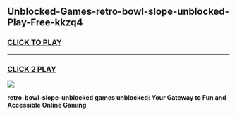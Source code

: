 
## Unblocked-Games-retro-bowl-slope-unblocked-Play-Free-kkzq4
<h3>
<a href="https://premium76.site?title=retro-bowl-slope-unblocked&ref=12A">CLICK TO PLAY</a></h3>
<hr>

<h3>
<a href="https://premium76.site?title=retro-bowl-slope-unblocked&ref=12A">CLICK 2 PLAY</a>
  
</h3>

<a href="https://premium76.site?title=retro-bowl-slope-unblocked&ref=12A"><img src="https://clearcache.store/games.png"></a>


**retro-bowl-slope-unblocked games unblocked: Your Gateway to Fun and Accessible Online Gaming**
